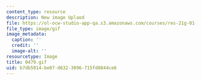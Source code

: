```yaml
---
content_type: resource
description: New image Uplaod
file: https://ol-ocw-studio-app-qa.s3.amazonaws.com/courses/res-21g-01-kana-spring-2010/b7db5914be07d6323096715fd0844ce6_0479.gif
file_type: image/gif
image_metadata:
  caption: ''
  credit: ''
  image-alt: ''
resourcetype: Image
title: 0479.gif
uid: b7db5914-be07-d632-3096-715fd0844ce6
---
```


